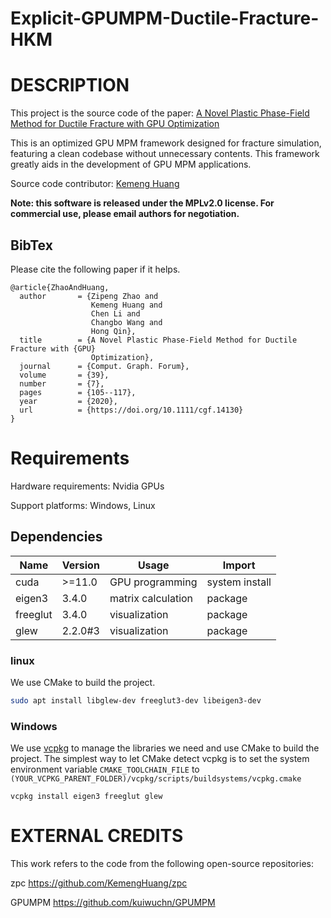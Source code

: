 # Explicit-GPUMPM-Ductile-Fracture-HKM


DESCRIPTION
===========

This project is the source code of the paper: [A Novel Plastic Phase-Field Method for Ductile Fracture with GPU Optimization](https://doi.org/10.1111/cgf.14130)

This is an optimized GPU MPM framework designed for fracture simulation, featuring a clean codebase without unnecessary contents. This framework greatly aids in the development of GPU MPM applications.


Source code contributor: [Kemeng Huang](https://kemenghuang.github.io)


**Note: this software is released under the MPLv2.0 license. For commercial use, please email authors for negotiation.**


## BibTex 

Please cite the following paper if it helps. 

```
@article{ZhaoAndHuang,
  author       = {Zipeng Zhao and
                  Kemeng Huang and
                  Chen Li and
                  Changbo Wang and
                  Hong Qin},
  title        = {A Novel Plastic Phase-Field Method for Ductile Fracture with {GPU}
                  Optimization},
  journal      = {Comput. Graph. Forum},
  volume       = {39},
  number       = {7},
  pages        = {105--117},
  year         = {2020},
  url          = {https://doi.org/10.1111/cgf.14130}
}
```


Requirements
============

Hardware requirements: Nvidia GPUs

Support platforms: Windows, Linux 

## Dependencies

| Name                                   | Version | Usage                                               | Import         |
| -------------------------------------- | ------- | --------------------------------------------------- | -------------- |
| cuda                                   | >=11.0  | GPU programming                                     | system install |
| eigen3                                 | 3.4.0   | matrix calculation                                  | package        |
| freeglut                               | 3.4.0   | visualization                                       | package        |
| glew                                   | 2.2.0#3 | visualization                                       | package        |

### linux

We use CMake to build the project.

```bash
sudo apt install libglew-dev freeglut3-dev libeigen3-dev
```


### Windows
We use [vcpkg](https://github.com/microsoft/vcpkg) to manage the libraries we need and use CMake to build the project. The simplest way to let CMake detect vcpkg is to set the system environment variable `CMAKE_TOOLCHAIN_FILE` to `(YOUR_VCPKG_PARENT_FOLDER)/vcpkg/scripts/buildsystems/vcpkg.cmake`

```shell
vcpkg install eigen3 freeglut glew
```





EXTERNAL CREDITS
================

This work refers to the code from the following open-source repositories:

zpc https://github.com/KemengHuang/zpc

GPUMPM https://github.com/kuiwuchn/GPUMPM

